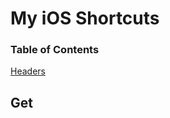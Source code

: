 # My iOS Shortcuts

### Table of Contents  
[Headers](#
)

## Get
<!--stackedit_data:
eyJoaXN0b3J5IjpbLTg1Njg1NjUwNywtMTkxMDY4Mjk0Myw2MT
MwNDY3N119
-->